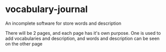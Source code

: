 # vocabulary-journal
An incomplete software for store words and description

There will be 2 pages, and each page has it's own purpose. One is used to add vocabularies and description, and words and description can be seen on the other page
